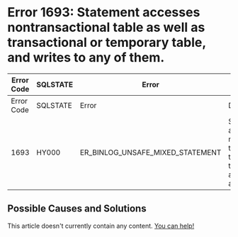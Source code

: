 
# Error 1693: Statement accesses nontransactional table as well as transactional or temporary table, and writes to any of them.


| Error Code | SQLSTATE | Error | Description |
| --- | --- | --- | --- |
| Error Code | SQLSTATE | Error | Description |
| 1693 | HY000 | ER_BINLOG_UNSAFE_MIXED_STATEMENT | Statement accesses nontransactional table as well as transactional or temporary table, and writes to any of them. |




## Possible Causes and Solutions


This article doesn't currently contain any content. [You can help!](/kb/en/writing-and-editing-knowledge-base-articles/)


